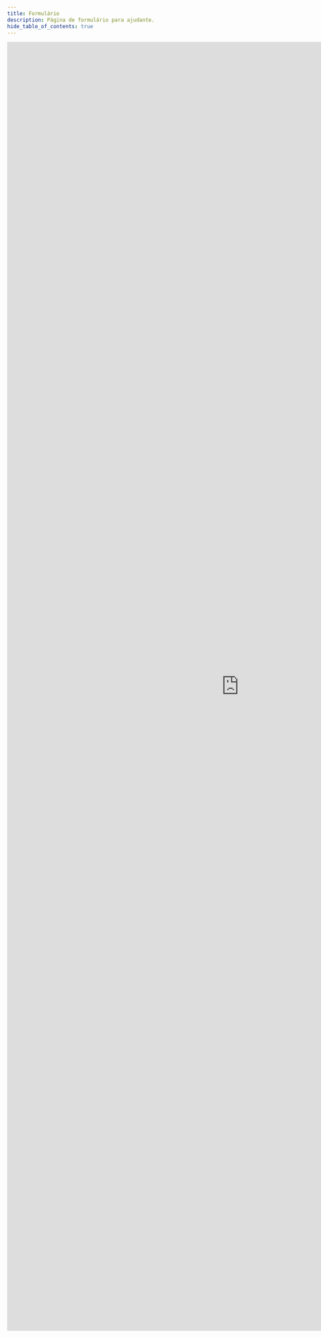 ```yaml
---
title: Formulário
description: Página de formulário para ajudante.
hide_table_of_contents: true
---
```

<div class="div-form">
<iframe src="https://docs.google.com/forms/d/e/1FAIpQLSf5ywwjFy8IAnpzV5VfosipLG-8yLdkAP-Dr1-G8xSegr1Y7w/viewform?embedded=true" width="1080" height="3000" frameborder="0" marginheight="0" marginwidth="0">Carregando…</iframe>
</div>